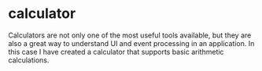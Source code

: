 # calculator

Calculators are not only one of the most useful tools available, but they are
also a great way to understand UI and event processing in an application. In
this case I have created a calculator that supports basic arithmetic
calculations. 
